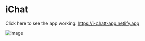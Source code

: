 # iChat

Click here to see the app working: https://i-chatt-app.netlify.app

![image](https://user-images.githubusercontent.com/57576190/150875234-09c90782-6324-4295-9813-b0be4803f0a9.png)
